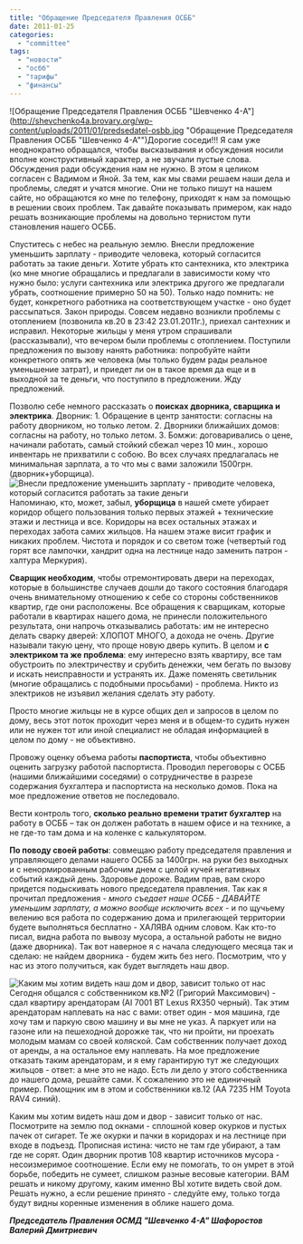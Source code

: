 ```yaml
---
title: "Обращение Председателя Правления ОСББ"
date: 2011-01-25
categories: 
  - "committee"
tags: 
  - "новости"
  - "осбб"
  - "тарифы"
  - "финансы"
---
```


![Обращение Председателя Правления ОСББ "Шевченко 4-А"](http://shevchenko4a.brovary.org/wp-content/uploads/2011/01/predsedatel-osbb.jpg "Обращение Председателя Правления ОСББ "Шевченко 4-А"")Дорогие соседи!!! Я сам уже неоднократно обращался, чтобы высказывания и обсуждения носили вполне конструктивный характер, а не звучали пустые слова. Обсуждения ради обсуждения нам не нужно. В этом я целиком согласен с Вадимом и Яной. За тем, как мы свами решаем наши дела и проблемы, следят и учатся многие. Они не только пишут на нашем сайте, но обращаются ко мне по телефону, приходят к нам за помощью в решении своих проблем. Так давайте показывать примером, как надо решать возникающие проблемы на довольно тернистом пути становления нашего ОСББ.

Спуститесь с небес на реальную землю. Внесли предложение уменьшить зарплату - приводите человека, который согласится работать за такие деньги. Хотите убрать кто сантехника, кто электрика (ко мне многие обращались и предлагали в зависимости кому что нужно было: услуги сантехника или электрика другого же предлагали убрать, соотношение примерно 50 на 50). Только надо помнить: не будет, конкретного работника на соответствующем участке - <!--more-->оно будет рассыпаться. Закон природы. Совсем недавно возникли проблемы с отоплением (позвонила кв.20 в 23:42 23.01.2011г.), приехал сантехник и исправил. Некоторые жильцы у меня утром спрашивали (рассказывали), что вечером были проблемы с отоплением. Поступили предложения по вызову нанять работника: попробуйте найти конкретного опять же человека (мы только будем рады реальное уменьшение затрат), и приедет ли он в такое время да еще и в выходной за те деньги, что поступило в предложении. Жду предложений.

Позволю себе немного рассказать о **поисках дворника, сварщика и электрика**. Дворник: 1. Обращение в центр занятости: согласны на работу дворником, но только летом. 2. Дворники ближайших домов: согласны на работу, но только летом. 3. Бомжи: договаривались о цене, начинали работать, самый стойкий сбежал через 10 мин., хорошо инвентарь не прихватили с собою. Во всех случаях предлагалась не минимальная зарплата, а то что мы с вами заложили 1500грн.(дворник+уборщица). ![Внесли предложение уменьшить зарплату - приводите человека, который согласится работать за такие деньги](http://shevchenko4a.brovary.org/wp-content/uploads/2011/01/Untitled6.jpg "Внесли предложение уменьшить зарплату - приводите человека, который согласится работать за такие деньги")Напоминаю, кто, может, забыл, **уборщица** в нашей смете убирает коридор общего пользования только первых этажей + технические этажи и лестница и все. Коридоры на всех остальных этажах и переходах забота самих жильцов. На нашем этаже висит график и никаких проблем. Чистота и порядок и со светом тоже (четвертый год горят все лампочки, хандрит одна на лестнице надо заменить патрон - халтура Меркурия).

**Сварщик необходим**, чтобы отремонтировать двери на переходах, которые в большинстве случаев дошли до такого состояния благодаря очень внимательному отношению к себе со стороны собственников квартир, где они расположены. Все обращения к сварщикам, которые работали в квартирах нашего дома, не принесли положительного результата, они напрочь отказывались работать: им не интересно делать сварку дверей: ХЛОПОТ МНОГО, а дохода не очень. Другие называли такую цену, что проще новую дверь купить. В целом и **с электриком та же проблема**: ему интересно взять квартиру, все там обустроить по электричеству и срубить денежки, чем бегать по вызову и искать неисправности и устранять их. Даже поменять светильник (многие обращались с подобными просьбами) - проблема. Никто из электриков не изъявил желания сделать эту работу.

Просто многие жильцы не в курсе общих дел и запросов в целом по дому, весь этот поток проходит через меня и в общем-то судить нужен или не нужен тот или иной специалист не обладая информацией в целом по дому - не объективно.

Провожу оценку объема работы **паспортиста**, чтобы объективно оценить загрузку работой паспортиста. Проводил переговоры с ОСББ (нашими ближайшими соседями) о сотрудничестве в разрезе содержания бухгалтера и паспортиста на несколько домов. Пока на мое предложение ответов не последовало.

Вести контроль того, **сколько реально времени тратит бухгалтер** на работу в ОСББ – так он должен работать в нашем офисе и на технике, а не где-то там дома и на коленке с калькулятором.

**По поводу своей работы**: совмещаю работу председателя правления и управляющего делами нашего ОСББ за 1400грн. на руки без выходных и с ненормированным рабочим днем с целой кучей негативных событий каждый день. Здоровье дороже. Вадим прав, вам скоро придется подыскивать нового председателя правления. Так как я прочитал предложения - _много съедает наше ОСББ - ДАВАЙТЕ уменьшим зарплату, а можно вообще исключить всех_ - и по щучьему велению вся работа по содержанию дома и прилегающей территории будете выполняться бесплатно - ХАЛЯВА одним словом. Как кто-то писал, видна работа по вывозу мусора, а остальной работы не видно (даже дворника). Так вот наверное я с начала следующего месяца так и сделаю: не найдем дворника - будем жить без него. Посмотрим, что у нас из этого получиться, как будет выглядеть наш двор.

![Каким мы хотим видеть наш дом и двор, зависит только от нас](http://shevchenko4a.brovary.org/wp-content/uploads/2011/01/Untitled4.jpg "Каким мы хотим видеть наш дом и двор, зависит только от нас")Сегодня общался с собственником кв.№2 (Григорий Максимович) - сдал квартиру арендаторам (АІ 7001 ВТ Lexus RX350 черный). Так этим арендаторам наплевать на нас с вами: ответ один - моя машина, где хочу там и паркую свою машину и вы мне не указ. А паркует или на газоне или на пешеходной дорожке так, что ни пройти, ни проехать молодым мамам со своей коляской. Сам собственник получает доход от аренды, а на остальное ему наплевать. На мое предложение отказать таким арендаторам, и я ему гарантирую тут же следующих жильцов - ответ: а мне это не надо. Есть ли дело у этого собственника до нашего дома, решайте сами. К сожалению это не единичный пример. Помощник им в этом и собственники кв.12 (АА 7235 НМ Toyota RAV4 синий).

Каким мы хотим видеть наш дом и двор - зависит только от нас. Посмотрите на землю под окнами - сплошной ковер окурков и пустых пачек от сигарет. Те же окурки и пачки в коридорах и на лестнице при входе в подъезд. Прописная истина: чисто не там где убирают, а там где не сорят. Один дворник против 108 квартир источников мусора - несоизмеримое соотношение. Если ему не помогать, то он умрет в этой борьбе, победить не сумеет, слишком разные весовые категории. ВАМ решать и никому другому, каким именно ВЫ хотите видеть свой дом. Решать нужно, а если решение принято - следуйте ему, только тогда будут видны коренные изменения в облике нашего дома.

_**Председатель Правления ОСМД "Шевченко 4-А" Шафоростов Валерий Дмитриевич**_
